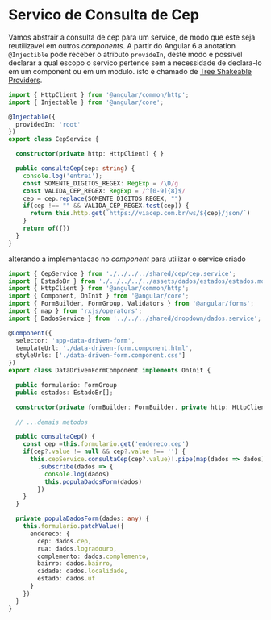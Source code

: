 # Servico de Consulta de Cep

Vamos abstrair a consulta de cep para um service, de modo que este seja reutilizavel em outros _components_. A partir do Angular 6 a anotation `@Injectible` pode receber o atributo `provideIn`, deste modo e possivel declarar a qual escopo o servico pertence sem a necessidade de declara-lo em um component ou em um modulo. isto e chamado de [Tree Shakeable Providers](https://angular.io/guide/providers).

```typescript
import { HttpClient } from '@angular/common/http';
import { Injectable } from '@angular/core';

@Injectable({
  providedIn: 'root'
})
export class CepService {

  constructor(private http: HttpClient) { }

  public consultaCep(cep: string) {
    console.log('entrei');
    const SOMENTE_DIGITOS_REGEX: RegExp = /\D/g
    const VALIDA_CEP_REGEX: RegExp = /^[0-9]{8}$/
    cep = cep.replace(SOMENTE_DIGITOS_REGEX, "")
    if(cep !== "" && VALIDA_CEP_REGEX.test(cep)) {
      return this.http.get(`https://viacep.com.br/ws/${cep}/json/`)
    }
    return of({})
  }
}
```

alterando a implementacao no _component_ para utilizar o service criado

```typescript
import { CepService } from './../../../shared/cep/cep.service';
import { EstadoBr } from './../../../../assets/dados/estados/estados.model';
import { HttpClient } from '@angular/common/http';
import { Component, OnInit } from '@angular/core';
import { FormBuilder, FormGroup, Validators } from '@angular/forms';
import { map } from 'rxjs/operators';
import { DadosService } from '../../../shared/dropdown/dados.service';

@Component({
  selector: 'app-data-driven-form',
  templateUrl: './data-driven-form.component.html',
  styleUrls: ['./data-driven-form.component.css']
})
export class DataDrivenFormComponent implements OnInit {

  public formulario: FormGroup
  public estados: EstadoBr[];

  constructor(private formBuilder: FormBuilder, private http: HttpClient, private dadosService: DadosService, private cepService: CepService) { }
  
  // ...demais metodos

  public consultaCep() {
    const cep =this.formulario.get('endereco.cep')
    if(cep?.value != null && cep?.value !== '') {
      this.cepService.consultaCep(cep?.value)!.pipe(map(dados => dados))
        .subscribe(dados => {
          console.log(dados)
          this.populaDadosForm(dados)
        })
    }
  }

  private populaDadosForm(dados: any) {
    this.formulario.patchValue({
      endereco: {
        cep: dados.cep,
        rua: dados.logradouro,
        complemento: dados.complemento,
        bairro: dados.bairro,
        cidade: dados.localidade,
        estado: dados.uf
      }
    })
  }
}
```
